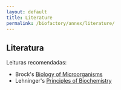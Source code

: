 ```yaml
---
layout: default
title: Literature
permalink: /biofactory/annex/literature/
---
```


## Literatura

Leituras recomendadas:

* Brock's [Biology of Microorganisms](http://www.amazon.com/Brock-Biology-Microorganisms-14th-Edition/dp/0321897390)
* Lehninger's [Principles of Biochemistry](http://www.amazon.com/Lehninger-Principles-Biochemistry-David-Nelson/dp/1429234148)
